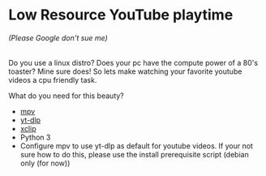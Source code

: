 # Low Resource YouTube playtime
###### (Please Google don't sue me)

Do you use a linux distro? Does your pc have the compute power of a 80's toaster? Mine sure does! So lets make watching your favorite youtube videos a cpu friendly task.

What do you need for this beauty?
- [mpv](https://mpv.io/)
- [yt-dlp](https://github.com/yt-dlp/yt-dlp)
- [xclip](https://github.com/astrand/xclip)
- Python 3
- Configure mpv to use yt-dlp as default for youtube videos. If your not sure how to do this, please use the install prerequisite script (debian only (for now))